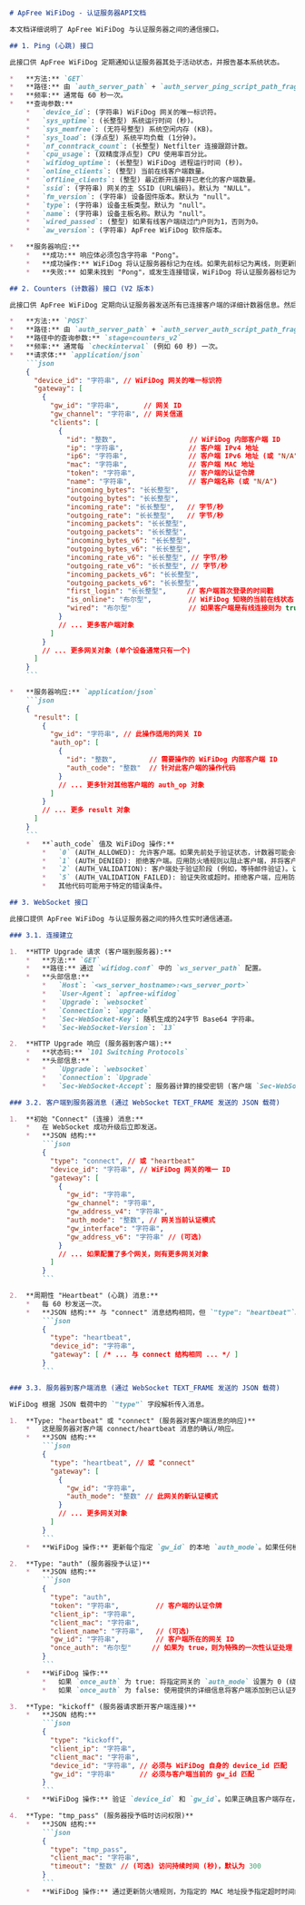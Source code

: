 ```markdown
# ApFree WiFiDog - 认证服务器API文档

本文档详细说明了 ApFree WiFiDog 与认证服务器之间的通信接口。

## 1. Ping (心跳) 接口

此接口供 ApFree WiFiDog 定期通知认证服务器其处于活动状态，并报告基本系统状态。

*   **方法:** `GET`
*   **路径:** 由 `auth_server_path` + `auth_server_ping_script_path_fragment` 构建 (在 `wifidog.conf` 中配置)。
*   **频率:** 通常每 60 秒一次。
*   **查询参数:**
    *   `device_id`: (字符串) WiFiDog 网关的唯一标识符。
    *   `sys_uptime`: (长整型) 系统运行时间 (秒)。
    *   `sys_memfree`: (无符号整型) 系统空闲内存 (KB)。
    *   `sys_load`: (浮点型) 系统平均负载 (1分钟)。
    *   `nf_conntrack_count`: (长整型) Netfilter 连接跟踪计数。
    *   `cpu_usage`: (双精度浮点型) CPU 使用率百分比。
    *   `wifidog_uptime`: (长整型) WiFiDog 进程运行时间 (秒)。
    *   `online_clients`: (整型) 当前在线客户端数量。
    *   `offline_clients`: (整型) 最近断开连接并已老化的客户端数量。
    *   `ssid`: (字符串) 网关的主 SSID (URL编码)。默认为 "NULL"。
    *   `fm_version`: (字符串) 设备固件版本。默认为 "null"。
    *   `type`: (字符串) 设备主板类型。默认为 "null"。
    *   `name`: (字符串) 设备主板名称。默认为 "null"。
    *   `wired_passed`: (整型) 如果有线客户端绕过门户则为1，否则为0。
    *   `aw_version`: (字符串) ApFree WiFiDog 软件版本。

*   **服务器响应:**
    *   **成功:** 响应体必须包含字符串 "Pong"。
    *   **成功操作:** WiFiDog 将认证服务器标记为在线。如果先前标记为离线，则更新防火墙规则。
    *   **失败:** 如果未找到 "Pong"，或发生连接错误，WiFiDog 将认证服务器标记为离线，并可能更新防火墙规则以处理认证服务器不可用的情况 (例如，阻止客户端或允许所有客户端)。

## 2. Counters (计数器) 接口 (V2 版本)

此接口供 ApFree WiFiDog 定期向认证服务器发送所有已连接客户端的详细计数器信息。然后，服务器可以对特定客户端进行操作响应 (例如，断开连接)。

*   **方法:** `POST`
*   **路径:** 由 `auth_server_path` + `auth_server_auth_script_path_fragment` 构建。
*   **路径中的查询参数:** `stage=counters_v2`
*   **频率:** 通常每 `checkinterval` (例如 60 秒) 一次。
*   **请求体:** `application/json`
    ```json
    {
      "device_id": "字符串", // WiFiDog 网关的唯一标识符
      "gateway": [
        {
          "gw_id": "字符串",      // 网关 ID
          "gw_channel": "字符串", // 网关信道
          "clients": [
            {
              "id": "整数",                  // WiFiDog 内部客户端 ID
              "ip": "字符串",                // 客户端 IPv4 地址
              "ip6": "字符串",               // 客户端 IPv6 地址 (或 "N/A")
              "mac": "字符串",               // 客户端 MAC 地址
              "token": "字符串",             // 客户端的认证令牌
              "name": "字符串",              // 客户端名称 (或 "N/A")
              "incoming_bytes": "长长整型",
              "outgoing_bytes": "长长整型",
              "incoming_rate": "长长整型",   // 字节/秒
              "outgoing_rate": "长长整型",   // 字节/秒
              "incoming_packets": "长长整型",
              "outgoing_packets": "长长整型",
              "incoming_bytes_v6": "长长整型",
              "outgoing_bytes_v6": "长长整型",
              "incoming_rate_v6": "长长整型", // 字节/秒
              "outgoing_rate_v6": "长长整型", // 字节/秒
              "incoming_packets_v6": "长长整型",
              "outgoing_packets_v6": "长长整型",
              "first_login": "长长整型",     // 客户端首次登录的时间戳
              "is_online": "布尔型",         // WiFiDog 知晓的当前在线状态
              "wired": "布尔型"              // 如果客户端是有线连接则为 true
            }
            // ... 更多客户端对象
          ]
        }
        // ... 更多网关对象 (单个设备通常只有一个)
      ]
    }
    ```

*   **服务器响应:** `application/json`
    ```json
    {
      "result": [
        {
          "gw_id": "字符串", // 此操作适用的网关 ID
          "auth_op": [
            {
              "id": "整数",        // 需要操作的 WiFiDog 内部客户端 ID
              "auth_code": "整数"  // 针对此客户端的操作代码
            }
            // ... 更多针对其他客户端的 auth_op 对象
          ]
        }
        // ... 更多 result 对象
      ]
    }
    ```
    *   **`auth_code` 值及 WiFiDog 操作:**
        *   `0` (AUTH_ALLOWED): 允许客户端。如果先前处于验证状态，计数器可能会被重置。
        *   `1` (AUTH_DENIED): 拒绝客户端。应用防火墙规则以阻止客户端，并将客户端从 WiFiDog 的活动列表中移除。
        *   `2` (AUTH_VALIDATION): 客户端处于验证阶段 (例如，等待邮件验证)。访问可能受限。
        *   `5` (AUTH_VALIDATION_FAILED): 验证失败或超时。拒绝客户端，应用防火墙规则，并移除客户端。
        *   其他代码可能用于特定的错误条件。

## 3. WebSocket 接口

此接口提供 ApFree WiFiDog 与认证服务器之间的持久性实时通信通道。

### 3.1. 连接建立

1.  **HTTP Upgrade 请求 (客户端到服务器):**
    *   **方法:** `GET`
    *   **路径:** 通过 `wifidog.conf` 中的 `ws_server_path` 配置。
    *   **头部信息:**
        *   `Host`: `<ws_server_hostname>:<ws_server_port>`
        *   `User-Agent`: `apfree-wifidog`
        *   `Upgrade`: `websocket`
        *   `Connection`: `upgrade`
        *   `Sec-WebSocket-Key`: 随机生成的24字节 Base64 字符串。
        *   `Sec-WebSocket-Version`: `13`

2.  **HTTP Upgrade 响应 (服务器到客户端):**
    *   **状态码:** `101 Switching Protocols`
    *   **头部信息:**
        *   `Upgrade`: `websocket`
        *   `Connection`: `Upgrade`
        *   `Sec-WebSocket-Accept`: 服务器计算的接受密钥 (客户端 `Sec-WebSocket-Key` 与标准 GUID 串联后的 SHA1 哈希值，再进行 Base64 编码)。

### 3.2. 客户端到服务器消息 (通过 WebSocket TEXT_FRAME 发送的 JSON 载荷)

1.  **初始 "Connect" (连接) 消息:**
    *   在 WebSocket 成功升级后立即发送。
    *   **JSON 结构:**
        ```json
        {
          "type": "connect", // 或 "heartbeat"
          "device_id": "字符串", // WiFiDog 网关的唯一 ID
          "gateway": [
            {
              "gw_id": "字符串",
              "gw_channel": "字符串",
              "gw_address_v4": "字符串",
              "auth_mode": "整数", // 网关当前认证模式
              "gw_interface": "字符串",
              "gw_address_v6": "字符串" // (可选)
            }
            // ... 如果配置了多个网关，则有更多网关对象
          ]
        }
        ```

2.  **周期性 "Heartbeat" (心跳) 消息:**
    *   每 60 秒发送一次。
    *   **JSON 结构:** 与 "connect" 消息结构相同，但 `"type": "heartbeat"`。
        ```json
        {
          "type": "heartbeat",
          "device_id": "字符串",
          "gateway": [ /* ... 与 connect 结构相同 ... */ ]
        }
        ```

### 3.3. 服务器到客户端消息 (通过 WebSocket TEXT_FRAME 发送的 JSON 载荷)

WiFiDog 根据 JSON 载荷中的 `"type"` 字段解析传入消息。

1.  **Type: "heartbeat" 或 "connect" (服务器对客户端消息的响应)**
    *   这是服务器对客户端 connect/heartbeat 消息的确认/响应。
    *   **JSON 结构:**
        ```json
        {
          "type": "heartbeat", // 或 "connect"
          "gateway": [
            {
              "gw_id": "字符串",
              "auth_mode": "整数" // 此网关的新认证模式
            }
            // ... 更多网关对象
          ]
        }
        ```
    *   **WiFiDog 操作:** 更新每个指定 `gw_id` 的本地 `auth_mode`。如果任何模式发生更改，可能会重新加载防火墙规则。

2.  **Type: "auth" (服务器授予认证)**
    *   **JSON 结构:**
        ```json
        {
          "type": "auth",
          "token": "字符串",         // 客户端的认证令牌
          "client_ip": "字符串",
          "client_mac": "字符串",
          "client_name": "字符串",   // (可选)
          "gw_id": "字符串",         // 客户端所在的网关 ID
          "once_auth": "布尔型"     // 如果为 true，则为特殊的一次性认证处理
        }
        ```
    *   **WiFiDog 操作:**
        *   如果 `once_auth` 为 true: 将指定网关的 `auth_mode` 设置为 0 (绕过/无认证模式) 并重新加载防火墙。
        *   如果 `once_auth` 为 false: 使用提供的详细信息将客户端添加到已认证列表，并应用防火墙规则以允许访问。

3.  **Type: "kickoff" (服务器请求断开客户端连接)**
    *   **JSON 结构:**
        ```json
        {
          "type": "kickoff",
          "client_ip": "字符串",
          "client_mac": "字符串",
          "device_id": "字符串", // 必须与 WiFiDog 自身的 device_id 匹配
          "gw_id": "字符串"      // 必须与客户端当前的 gw_id 匹配
        }
        ```
    *   **WiFiDog 操作:** 验证 `device_id` 和 `gw_id`。如果正确且客户端存在，则应用防火墙规则拒绝访问，并将客户端从活动列表中移除。

4.  **Type: "tmp_pass" (服务器授予临时访问权限)**
    *   **JSON 结构:**
        ```json
        {
          "type": "tmp_pass",
          "client_mac": "字符串",
          "timeout": "整数" // (可选) 访问持续时间 (秒)，默认为 300
        }
        ```
    *   **WiFiDog 操作:** 通过更新防火墙规则，为指定的 MAC 地址授予指定超时时间的临时网络访问权限。
```
